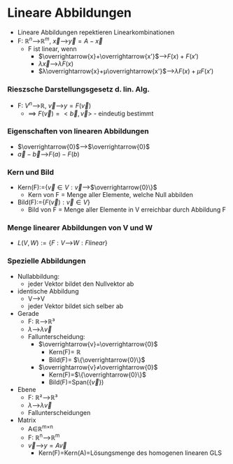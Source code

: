 # Lineare Abbildungen
+ Lineare Abbildungen repektieren Linearkombinationen
+  F: $ℝ^n$-->$ℝ^m$, $\overrightarrow{x}$-->$\overrightarrow{y}=A-\overrightarrow{x}$
	+ F ist linear, wenn 
		+ $\overrightarrow{x}+\overrightarrow{x'}$-->$F(x)+F(x')$
		+ $λ\overrightarrow{x}$-->$λF(x)$
		+ $λ\overrightarrow{x}+μ\overrightarrow{x'}$-->$λF(x)+μF(x')$

### Rieszsche Darstellungsgesetz d. lin. Alg.
+ F: $V^n$-->ℝ, $\overrightarrow{v}$-->$y=F(\overrightarrow{v})$
	+ ==> $F(\overrightarrow{v})=<\overrightarrow{b},\overrightarrow{v}>$ - eindeutig bestimmt

### Eigenschaften von linearen Abbildungen
+ $\overrightarrow{0}$-->$\overrightarrow{0}$
+ $\overrightarrow{a}-\overrightarrow{b}$-->$F(a)-F(b)$

### Kern und Bild
+ Kern(F):=$\{\overrightarrow{v}∈V:\overrightarrow{v}$-->$\overrightarrow{0}\}$
	+ Kern von F = Menge aller Elemente, welche Null abbilden
+ Bild(F):=$\{F(\overrightarrow{v}):\overrightarrow{v}∈V\}$
	+ Bild von F = Menge aller Elemente in V erreichbar durch Abbildung F

### Menge linearer Abbildungen von V und W
+ $L(V,W):=\{F:V$-->$W:F linear\}$

### Spezielle Abbildungen
+ Nullabbildung:
	+ jeder Vektor bildet den Nullvektor ab
+ identische Abbildung
	+ V-->V
	+ jeder Vektor bildet sich selber ab
+ Gerade
	+ F: ℝ-->ℝ³
	+ $λ$-->$λ\overrightarrow{v}$
	+ Fallunterscheidung:
		+ $\overrightarrow{v}=\overrightarrow{0}$
			+ Kern(F)= ℝ
			+ Bild(F)= $\{\overrightarrow{0}\}$
		+ $\overrightarrow{v}≠\overrightarrow{0}$
			+ Kern(F)=$\{\overrightarrow{0}\}$
			+ Bild(F)=Span($\{\overrightarrow{v}\})$
+  Ebene
	+ F: ℝ²-->ℝ³
	+ $λ$-->$λ\overrightarrow{v}$
	+ Fallunterscheidungen
+ Matrix
	+ A∈ℝ<sup>m×n</sup>
	+ F: ℝ<sup>n</sup>-->ℝ<sup>m</sup>
	+ $\overrightarrow{v}$-->$y=A\overrightarrow{v}$
		+ Kern(F)=Kern(A)=Lösungsmenge des homogenen linearen GLS
